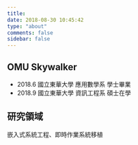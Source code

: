 ```yaml
---
title:
date: 2018-08-30 10:45:42
type: "about"
comments: false
sidebar: false
---
```


## OMU Skywalker
- 2018.6 國立東華大學 應用數學系 學士畢業
- 2018.9 國立東華大學 資訊工程系 碩士在學

## 研究領域
嵌入式系統工程、即時作業系統移植